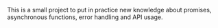 This is a small project to put in practice new knowledge about promises, asynchronous functions, error handling and API usage.

